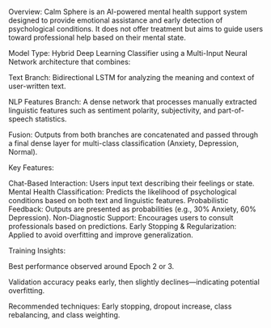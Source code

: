 Overview:
Calm Sphere is an AI-powered mental health support system designed to provide emotional assistance and early detection of psychological conditions. It does not offer treatment but aims to guide users toward professional help based on their mental state.

Model Type:
Hybrid Deep Learning Classifier using a Multi-Input Neural Network architecture that combines:

Text Branch: Bidirectional LSTM for analyzing the meaning and context of user-written text.

NLP Features Branch: A dense network that processes manually extracted linguistic features such as sentiment polarity, subjectivity, and part-of-speech statistics.

Fusion:
Outputs from both branches are concatenated and passed through a final dense layer for multi-class classification (Anxiety, Depression, Normal).

Key Features:

Chat-Based Interaction: Users input text describing their feelings or state.
Mental Health Classification: Predicts the likelihood of psychological conditions based on both text and linguistic features.
Probabilistic Feedback: Outputs are presented as probabilities (e.g., 30% Anxiety, 60% Depression).
Non-Diagnostic Support: Encourages users to consult professionals based on predictions.
Early Stopping & Regularization: Applied to avoid overfitting and improve generalization.

Training Insights:

Best performance observed around Epoch 2 or 3.

Validation accuracy peaks early, then slightly declines—indicating potential overfitting.

Recommended techniques: Early stopping, dropout increase, class rebalancing, and class weighting.
